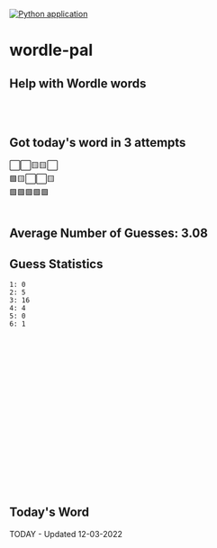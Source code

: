 [![Python application](https://github.com/schleising/wordle-pal/actions/workflows/python-app.yml/badge.svg)](https://github.com/schleising/wordle-pal/actions/workflows/python-app.yml)
# wordle-pal
## Help with Wordle words
</br>
</br>

## Got today's word in 3 attempts</br>
⬜⬜🟨🟨⬜\
🟩🟨⬜⬜🟨\
🟩🟩🟩🟩🟩\
</br>
## Average Number of Guesses: 3.08</br>
## Guess Statistics</br>
    1: 0
    2: 5
    3: 16
    4: 4
    5: 0
    6: 1
</br>
</br>
</br>
</br>
</br>
</br>
</br>
</br>
</br>
</br>
</br>
</br>
</br>
</br>
</br>
</br>

## Today's Word
TODAY - Updated 12-03-2022
